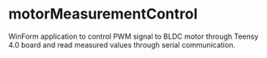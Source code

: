 # motorMeasurementControl

WinForm application to control PWM signal to BLDC motor through Teensy 4.0 board and read measured values through serial communication.
